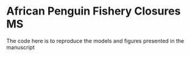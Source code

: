 # African Penguin Fishery Closures MS
The code here is to reproduce the models and figures presented in the manuscript
